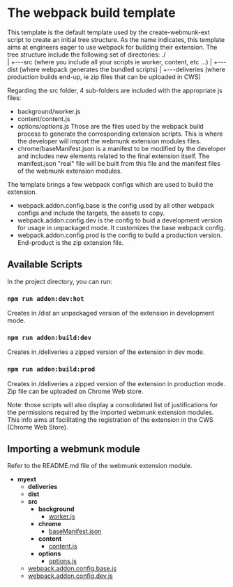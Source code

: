 # The webpack build template

This template is the default template used by the create-webmunk-ext script to create an initial tree structure.
As the name indicates, this template aims at engineers eager to use webpack for building their extension.
The tree structure include the following set of directories:
./  
|
+---src (where you include all your scripts ie worker, content, etc ...)
|
+---dist (where webpack generates the bundled scripts)
|
+---deliveries (where production builds end-up, ie zip files that can be uploaded in CWS) 

Regarding the src folder, 4 sub-folders are included with the appropriate js files:
- background/worker.js 
- content/content.js 
- options/options.js 
Those are the files used by the webpack build process to generate the corresponding extension scripts. This is where the developer will import the webmunk extension modules files. 
- chrome/baseManifest.json  is a manifest to be modified by the developer and includes new elements related to the final extension itself. The manifest.json "real" file will be built from this file and the manifest files of the webmunk extension modules. 

The template brings a few webpack configs which are used to build the extension.
- webpack.addon.config.base is the config used by all other webpack configs and include the targets, the assets to copy.
- webpack.addon.config.dev is the config to buid a development version for usage in unpackaged mode. It customizes the base webpack config. 
- webpack.addon.config.prod is the config to build a production version. End-product is the zip extension file. 

## Available Scripts

In the project directory, you can run: 

### `npm run addon:dev:hot`

Creates in /dist an unpackaged version of the extension in  development mode.

### `npm run addon:build:dev`

Creates in /deliveries a zipped version of the extension in dev mode.


### `npm run addon:build:prod`

Creates in /deliveries a zipped version of the extension in production mode.
Zip file can be uploaded on Chrome Web store.

Note: those scripts will also display a consolidated list of justifications for the permissions required by the imported webmunk extension modules. This info aims at facilitating the registration of the extension in the CWS (Chrome Web Store). 


## Importing a webmunk module
Refer to the README.md file of the webmunk extension module.


- __myext__
   - __deliveries__
   - __dist__
   - __src__
     - __background__
       - [worker.js](src/background/worker.js)
     - __chrome__
       - [baseManifest.json](src/chrome/baseManifest.json)
     - __content__
       - [content.js](src/content/content.js)
     - __options__
       - [options.js](src/options/options.js)
   - [webpack.addon.config.base.js](webpack.addon.config.base.js)
   - [webpack.addon.config.dev.js](webpack.addon.config.dev.js)

